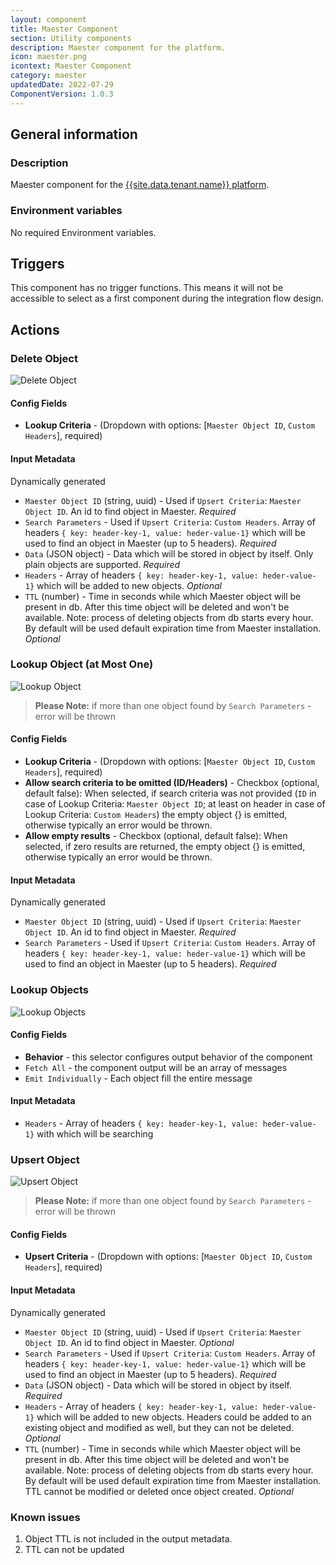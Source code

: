```yaml
---
layout: component
title: Maester Component
section: Utility components
description: Maester component for the platform.
icon: maester.png
icontext: Maester Component
category: maester
updatedDate: 2022-07-29
ComponentVersion: 1.0.3
---
```


## General information

### Description

Maester component for the [{{site.data.tenant.name}} platform](http://www.{{site.data.tenant.name}}).

### Environment variables

No required Environment variables.

## Triggers

This component has no trigger functions. This means it will not be accessible to
select as a first component during the integration flow design.

## Actions

### Delete Object

![Delete Object](img/delete-object.png)

#### Config Fields

* **Lookup Criteria** - (Dropdown with options: [`Maester Object ID`, `Custom Headers`], required)

#### Input Metadata

Dynamically generated

* `Maester Object ID` (string, uuid) - Used if `Upsert Criteria`: `Maester Object ID`. An id to find object in Maester. *Required*
* `Search Parameters` - Used if `Upsert Criteria`: `Custom Headers`. Array of headers `{ key: header-key-1, value: heder-value-1}` which will be used to find an object in Maester (up to 5 headers). *Required*
* `Data` (JSON object) - Data which will be stored in object by itself. Only plain objects are supported. *Required*
* `Headers` - Array of headers `{ key: header-key-1, value: heder-value-1}` which will be added to new objects. *Optional*
* `TTL` (number) - Time in seconds while which Maester object will be present in db. After this time object will be deleted and won't be available. Note: process of deleting objects from db starts every hour. By default will be used default expiration time from Maester installation. *Optional*

### Lookup Object (at Most One)

![Lookup Object](img/lookup-object.png)

>**Please Note:** if more than one object found by `Search Parameters` - error will be thrown

#### Config Fields

* **Lookup Criteria** - (Dropdown with options: [`Maester Object ID`, `Custom Headers`], required)
* **Allow search criteria to be omitted (ID/Headers)** - Checkbox (optional, default false): When selected, if search criteria was not provided (`ID` in case of Lookup Criteria: `Maester Object ID`; at least on header in case of Lookup Criteria: `Custom Headers`) the empty object {} is emitted, otherwise typically an error would be thrown.
* **Allow empty results** - Checkbox (optional, default false): When selected, if zero results are returned, the empty object {} is emitted, otherwise typically an error would be thrown.

#### Input Metadata

Dynamically generated

* `Maester Object ID` (string, uuid) - Used if `Upsert Criteria`: `Maester Object ID`. An id to find object in Maester. *Required*
* `Search Parameters` - Used if `Upsert Criteria`: `Custom Headers`. Array of headers `{ key: header-key-1, value: heder-value-1}` which will be used to find an object in Maester (up to 5 headers). *Required*

### Lookup Objects

![Lookup Objects](img/lookup-objects.png)

#### Config Fields

* **Behavior** - this selector configures output behavior of the component
 * `Fetch All` - the component output will be an array of messages
 * `Emit Individually` - Each object fill the entire message

#### Input Metadata

* `Headers` - Array of headers `{ key: header-key-1, value: heder-value-1}` with which will be searching

### Upsert Object

![Upsert Object](img/upsert-object.png)

>**Please Note:** if more than one object found by `Search Parameters` - error will be thrown

#### Config Fields

* **Upsert Criteria** - (Dropdown with options: [`Maester Object ID`, `Custom Headers`], required)

#### Input Metadata

Dynamically generated

* `Maester Object ID` (string, uuid) - Used if `Upsert Criteria`: `Maester Object ID`. An id to find object in Maester. *Optional*
* `Search Parameters` - Used if `Upsert Criteria`: `Custom Headers`. Array of headers `{ key: header-key-1, value: heder-value-1}` which will be used to find an object in Maester (up to 5 headers). *Required*
* `Data` (JSON object) - Data which will be stored in object by itself. *Required*
* `Headers` - Array of headers `{ key: header-key-1, value: heder-value-1}` which will be added to new objects. Headers could be added to an existing object and modified as well, but they can not be deleted. *Optional*
* `TTL` (number) - Time in seconds while which Maester object will be present in db. After this time object will be deleted and won't be available. Note: process of deleting objects from db starts every hour. By default will be used default expiration time from Maester installation. TTL cannot be modified or deleted once object created. *Optional*

### Known issues

1. Object TTL is not included in the output metadata.
2. TTL can not be updated
